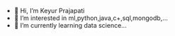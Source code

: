 - 👋 Hi, I’m Keyur Prajapati
- 👀 I’m interested in ml,python,java,c+,sql,mongodb,...
- 🌱 I’m currently learning data science...

<!---
ikeyur15/ikeyur15 is a ✨ special ✨ repository because its `README.md` (this file) appears on your GitHub profile.
You can click the Preview link to take a look at your changes.
--->
